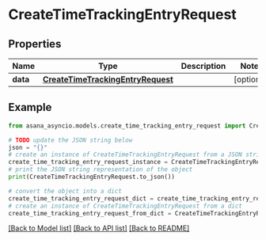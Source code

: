 # CreateTimeTrackingEntryRequest


## Properties

Name | Type | Description | Notes
------------ | ------------- | ------------- | -------------
**data** | [**CreateTimeTrackingEntryRequest**](CreateTimeTrackingEntryRequest.md) |  | [optional] 

## Example

```python
from asana_asyncio.models.create_time_tracking_entry_request import CreateTimeTrackingEntryRequest

# TODO update the JSON string below
json = "{}"
# create an instance of CreateTimeTrackingEntryRequest from a JSON string
create_time_tracking_entry_request_instance = CreateTimeTrackingEntryRequest.from_json(json)
# print the JSON string representation of the object
print(CreateTimeTrackingEntryRequest.to_json())

# convert the object into a dict
create_time_tracking_entry_request_dict = create_time_tracking_entry_request_instance.to_dict()
# create an instance of CreateTimeTrackingEntryRequest from a dict
create_time_tracking_entry_request_from_dict = CreateTimeTrackingEntryRequest.from_dict(create_time_tracking_entry_request_dict)
```
[[Back to Model list]](../README.md#documentation-for-models) [[Back to API list]](../README.md#documentation-for-api-endpoints) [[Back to README]](../README.md)


